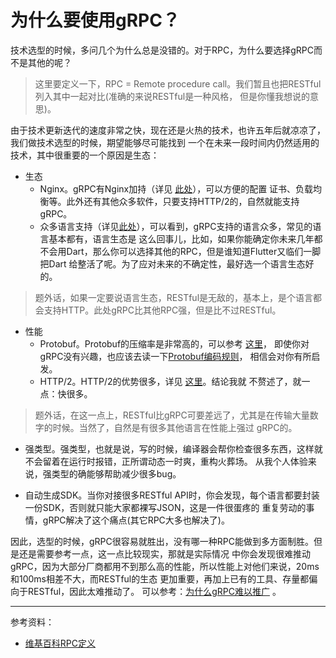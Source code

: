 # 为什么要使用gRPC？

技术选型的时候，多问几个为什么总是没错的。对于RPC，为什么要选择gRPC而不是其他的呢？

> 这里要定义一下，RPC = Remote procedure call。我们暂且也把RESTful列入其中一起对比(准确的来说RESTful是一种风格，
> 但是你懂我想说的意思)。

由于技术更新迭代的速度非常之快，现在还是火热的技术，也许五年后就凉凉了，我们做技术选型的时候，期望能够尽可能找到
一个在未来一段时间内仍然适用的技术，其中很重要的一个原因是生态：

- 生态
    - Nginx。gRPC有Nginx加持（详见 [此处](https://nginx.org/en/docs/http/ngx_http_grpc_module.html)），可以方便的配置
证书、负载均衡等。此外还有其他众多软件，只要支持HTTP/2的，自然就能支持gRPC。
    - 众多语言支持（详见[此处](https://grpc.io/docs/)），可以看到，gRPC支持的语言众多，常见的语言基本都有，语言生态是
这么回事儿，比如，如果你能确定你未来几年都不会用Dart，那么你可以选择其他的RPC，但是谁知道Flutter又临们一脚把Dart
给整活了呢。为了应对未来的不确定性，最好选一个语言生态好的。

> 题外话，如果一定要说语言生态，RESTful是无敌的，基本上，是个语言都会支持HTTP。此处gRPC比其他RPC强，但是比不过RESTful。

- 性能
    - Protobuf。Protobuf的压缩率是非常高的，可以参考 [这里](https://auth0.com/blog/beating-json-performance-with-protobuf/)，
即使你对gRPC没有兴趣，也应该去读一下[Protobuf编码规则](https://developers.google.com/protocol-buffers/docs/encoding)，
相信会对你有所启发。
    - HTTP/2。HTTP/2的优势很多，详见 [这里](https://developers.google.com/web/fundamentals/performance/http2)。结论我就
不赘述了，就一点：快很多。

> 题外话，在这一点上，RESTful比gRPC可要差远了，尤其是在传输大量数字的时候。当然了，自然是有很多其他语言在性能上强过
> gRPC的。

- 强类型。强类型，也就是说，写的时候，编译器会帮你检查很多东西，这样就不会留着在运行时报错，正所谓动态一时爽，重构火葬场。
从我个人体验来说，强类型的确能够帮助减少很多bug。

- 自动生成SDK。当你对接很多RESTful API时，你会发现，每个语言都要封装一份SDK，否则就只能大家都裸写JSON，这是一件很蛋疼的
重复劳动的事情，gRPC解决了这个痛点(其它RPC大多也解决了)。

因此，选型的时候，gRPC很容易就胜出，没有哪一种RPC能做到多方面制胜。但是还是需要参考一点，这一点比较现实，那就是实际情况
中你会发现很难推动gRPC，因为大部分厂商都用不到那么高的性能，所以性能上对他们来说，20ms和100ms相差不大，而RESTful的生态
更加重要，再加上已有的工具、存量都偏向于RESTful，因此太难推动了。
可以参考：[为什么gRPC难以推广](https://jiajunhuang.com/articles/2019_09_29-why_grpc_is_not_popular.md.html) 。

---

参考资料：

- [维基百科RPC定义](https://en.wikipedia.org/wiki/Remote_procedure_call)
